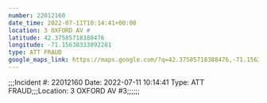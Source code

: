 ```yaml
---
number: 22012160
date_time: 2022-07-11T10:14:41+00:00
location: 3 OXFORD AV #
latitude: 42.37585718388476
longitude: -71.15638333892281
type: ATT FRAUD
google_maps_link: https://maps.google.com/?q=42.37585718388476,-71.15638333892281
---
```


;;;Incident #: 22012160  Date: 2022-07-11 10:14:41   Type: ATT FRAUD;;;Location: 3 OXFORD AV #3;;;;;;
